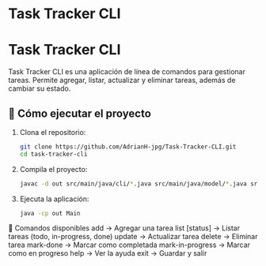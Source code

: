 # Task Tracker CLI

# Task Tracker CLI  

Task Tracker CLI es una aplicación de línea de comandos para gestionar tareas. Permite agregar, listar, actualizar y eliminar tareas, además de cambiar su estado.  

## 🚀 Cómo ejecutar el proyecto  

1. Clona el repositorio:  
   ```sh
   git clone https://github.com/AdrianH-jpg/Task-Tracker-CLI.git
   cd task-tracker-cli

2. Compila el proyecto:
    ```sh
    javac -d out src/main/java/cli/*.java src/main/java/model/*.java src/main/java/Main.java
    
3. Ejecuta la aplicación:
     ```sh
    java -cp out Main

📌 Comandos disponibles
add <descripcion> → Agregar una tarea
list [status] → Listar tareas (todo, in-progress, done)
update <id> <nueva descripcion> → Actualizar tarea
delete <id> → Eliminar tarea
mark-done <id> → Marcar como completada
mark-in-progress <id> → Marcar como en progreso
help → Ver la ayuda
exit → Guardar y salir

